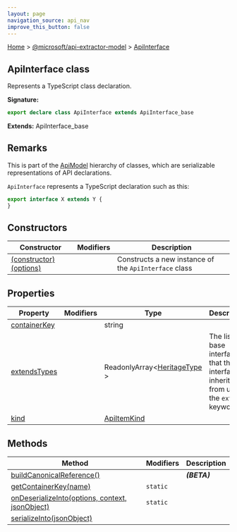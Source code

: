 ```yaml
---
layout: page
navigation_source: api_nav
improve_this_button: false
---
```



[Home](./index.md) &gt; [@microsoft/api-extractor-model](./api-extractor-model.md) &gt; [ApiInterface](./api-extractor-model.apiinterface.md)

## ApiInterface class

Represents a TypeScript class declaration.

<b>Signature:</b>

```typescript
export declare class ApiInterface extends ApiInterface_base
```
<b>Extends:</b> ApiInterface\_base

## Remarks

This is part of the [ApiModel](./api-extractor-model.apimodel.md) hierarchy of classes, which are serializable representations of API declarations.

`ApiInterface` represents a TypeScript declaration such as this:

```ts
export interface X extends Y {
}

```

## Constructors

|  Constructor | Modifiers | Description |
|  --- | --- | --- |
|  [(constructor)(options)](./api-extractor-model.apiinterface._constructor_.md) |  | Constructs a new instance of the <code>ApiInterface</code> class |

## Properties

|  Property | Modifiers | Type | Description |
|  --- | --- | --- | --- |
|  [containerKey](./api-extractor-model.apiinterface.containerkey.md) |  | string |  |
|  [extendsTypes](./api-extractor-model.apiinterface.extendstypes.md) |  | ReadonlyArray&lt;[HeritageType](./api-extractor-model.heritagetype.md) &gt; | The list of base interfaces that this interface inherits from using the <code>extends</code> keyword. |
|  [kind](./api-extractor-model.apiinterface.kind.md) |  | [ApiItemKind](./api-extractor-model.apiitemkind.md) |  |

## Methods

|  Method | Modifiers | Description |
|  --- | --- | --- |
|  [buildCanonicalReference()](./api-extractor-model.apiinterface.buildcanonicalreference.md) |  | <b><i>(BETA)</i></b> |
|  [getContainerKey(name)](./api-extractor-model.apiinterface.getcontainerkey.md) | <code>static</code> |  |
|  [onDeserializeInto(options, context, jsonObject)](./api-extractor-model.apiinterface.ondeserializeinto.md) | <code>static</code> |  |
|  [serializeInto(jsonObject)](./api-extractor-model.apiinterface.serializeinto.md) |  |  |
